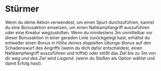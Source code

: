 # Stürmer

Wenn du deine Aktion verwendest, um einen Spurt durchzuführen, kannst du eine Bonusaktion einsetzen, um einen Nahkampfangriff auszuführen oder eine Kreatur wegzustoßen. Wenn du mindestens 3m unmittelbar vor dieser Bonusaktion in einer geraden Linie zurückgelegt hast, erhältst du entweder einen Bonus _in Höhe deines doppelten Übungs-Bonus_ auf den Schadenswurf des Angriffs (wenn du dich dafür entscheidest, einen Nahkampfangriff auszuführen und triffst) oder stößt das Ziel bis zu 3m von dir weg _und das Ziel wird Liegend_. (wenn du Stoßen als Option wählst und damit Erfolg hast).